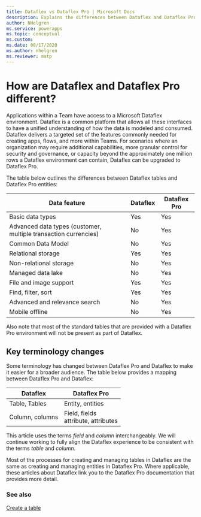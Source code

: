 ```yaml
---
title: Dataflex vs Dataflex Pro | Microsoft Docs
description: Explains the differences between Dataflex and Dataflex Pro.
author: NHelgren
ms.service: powerapps
ms.topic: conceptual
ms.custom: 
ms.date: 08/17/2020
ms.author: nhelgren
ms.reviewer: matp
---
```


# How are Dataflex and Dataflex Pro different?

Applications within a Team have access to a Microsoft Dataflex environment.  Dataflex is a common platform that allows all these interfaces to have a unified understanding of how the data is modeled and consumed. Dataflex delivers a targeted set of the features commonly needed for creating apps, flows, and more within Teams. For scenarios where an organization may require additional capabilities, more granular control for security and governance, or capacity beyond the approximately one million rows a Dataflex environment can contain, Dataflex can be upgraded to Dataflex Pro. 

The table below outlines the differences between Dataflex tables and Dataflex Pro entities: 

|Data feature  |Dataflex  |Dataflex Pro  |
|---------|---------|---------|
|Basic data types     |  Yes       |  Yes       |
|Advanced data types​ (customer, multiple transaction currencies)      |  No       |  Yes       |
|Common Data Model    |  No       |  Yes       |
|Relational storage      | Yes       |  Yes       |
|Non-relational​ storage     |  No       |  Yes       |
|Managed data lake​      |  No       | Yes        |
|File and image support     | Yes        |  Yes       |
|Find, filter, sort     |   Yes      |  Yes       |
|Advanced and relevance search​      |   No      | Yes        |
|Mobile offline     |  No       |  Yes       |

Also note that most of the standard tables that are provided with a Dataflex Pro environment will not be present as part of Dataflex.

## Key terminology changes

Some terminology has changed between Dataflex Pro and Dataflex to make it easier for a broader audience. The table below provides a mapping between Dataflex Pro and Dataflex:


|Dataflex  |Dataflex Pro  |
|---------|---------|
|Table, Tables     | Entity, entities        |
|Column, columns     |  Field, fields <br /> attribute, attributes       |

This article uses the terms *field* and *column* interchangeably. We will continue working to fully align the Dataflex experience to be consistent with the terms *table* and *column*. 

Most of the processes for creating and managing tables in Dataflex are the same as creating and managing entities in Dataflex Pro. Where applicable, these articles about Dataflex link you to the Dataflex Pro documentation that provides more detail.  

### See also
[Create a table](create-table.md)